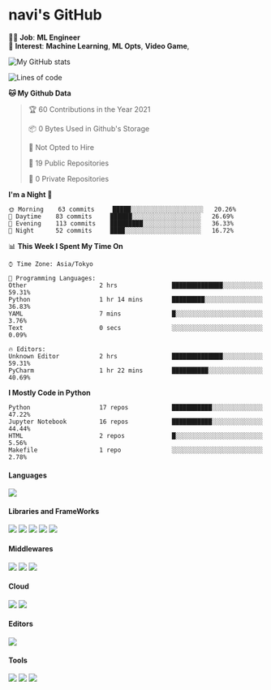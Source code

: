 # navi's GitHub

🧑‍💻 **Job**: **ML Engineer**  
🌱 **Interest**: **Machine Learning**, **ML Opts**, **Video Game**, 

![My GitHub stats](https://github-readme-stats.vercel.app/api?username=navitacion&show_icons=true&count_private=true&theme=tokyonight)


<!--START_SECTION:waka-->
![Lines of code](https://img.shields.io/badge/From%20Hello%20World%20I%27ve%20Written-2.7%20million%20lines%20of%20code-blue)

**🐱 My Github Data** 

> 🏆 60 Contributions in the Year 2021
 > 
> 📦 0 Bytes Used in Github's Storage 
 > 
> 🚫 Not Opted to Hire
 > 
> 📜 19 Public Repositories 
 > 
> 🔑 0 Private Repositories  
 > 
**I'm a Night 🦉** 

```text
🌞 Morning    63 commits     █████░░░░░░░░░░░░░░░░░░░░   20.26% 
🌆 Daytime    83 commits     ██████░░░░░░░░░░░░░░░░░░░   26.69% 
🌃 Evening    113 commits    █████████░░░░░░░░░░░░░░░░   36.33% 
🌙 Night      52 commits     ████░░░░░░░░░░░░░░░░░░░░░   16.72%

```


📊 **This Week I Spent My Time On** 

```text
⌚︎ Time Zone: Asia/Tokyo

💬 Programming Languages: 
Other                    2 hrs               ██████████████░░░░░░░░░░░   59.31% 
Python                   1 hr 14 mins        █████████░░░░░░░░░░░░░░░░   36.83% 
YAML                     7 mins              █░░░░░░░░░░░░░░░░░░░░░░░░   3.76% 
Text                     0 secs              ░░░░░░░░░░░░░░░░░░░░░░░░░   0.09%

🔥 Editors: 
Unknown Editor           2 hrs               ██████████████░░░░░░░░░░░   59.31% 
PyCharm                  1 hr 22 mins        ██████████░░░░░░░░░░░░░░░   40.69%

```

**I Mostly Code in Python** 

```text
Python                   17 repos            ███████████░░░░░░░░░░░░░░   47.22% 
Jupyter Notebook         16 repos            ███████████░░░░░░░░░░░░░░   44.44% 
HTML                     2 repos             █░░░░░░░░░░░░░░░░░░░░░░░░   5.56% 
Makefile                 1 repo              ░░░░░░░░░░░░░░░░░░░░░░░░░   2.78%

```



<!--END_SECTION:waka-->


<!-- Badge Template: <img src="https://img.shields.io/badge/-<LabeltoShow>-<IconsColorCode>?style=flat&logo=<IconsName>&logoColor=white"/>  -->
#### Languages
<p>
<img src="https://img.shields.io/badge/-Python-3776AB?style=flat&logo=Python&logoColor=white"/>
</p>


#### Libraries and FrameWorks
<p>
<img src="https://img.shields.io/badge/-numpy-013243?style=flat&logo=numpy&logoColor=white"/>
 <img src="https://img.shields.io/badge/-pandas-150458?style=flat&logo=pandas&logoColor=white"/>
<img src="https://img.shields.io/badge/-PyTorch-EE4C2C?style=flat&logo=PyTorch&logoColor=white"/>
<img src="https://img.shields.io/badge/-keras-D00000?style=flat&logo=Keras&logoColor=white"/>
<img src="https://img.shields.io/badge/-scikit%20learn-F7931E?style=flat&logo=scikit-learn&logoColor=white"/>

</p>

#### Middlewares
<p>
<img src="https://img.shields.io/badge/-Docker-2496ED?style=flat&logo=Docker&logoColor=white"/>
<img src="https://img.shields.io/badge/-MySQL-4479A1?style=flat&logo=MySQL&logoColor=white"/>
<img src="https://img.shields.io/badge/-PostgreSQL-336791?style=flat&logo=PostgreSQL&logoColor=white"/>
</p>

#### Cloud
<p>
<img src="https://img.shields.io/badge/-Google%20Cloud-4285F4?style=flat&logo=Google%20Cloud&logoColor=white"/>
<img src="https://img.shields.io/badge/-Azure-0089D6?style=flat&logo=Microsoft%20Azure&logoColor=white"/>
</p>

#### Editors
<p>
<img src="https://img.shields.io/badge/-PyCharm-000000?style=flat&logo=PyCharm&logoColor=white"/>
</p>

#### Tools
<p>
<img src="https://img.shields.io/badge/-Git-F44D27?style=flat&logo=Git&logoColor=white"/>
<img src="https://img.shields.io/badge/-Github-181717?style=flat&logo=GitHub&logoColor=white"/>
<img src="https://img.shields.io/badge/-Slack-4A154B?style=flat&logo=Slack&logoColor=white"/>
</p>


<!--
**navitacion/navitacion** is a ✨ _special_ ✨ repository because its `README.md` (this file) appears on your GitHub profile.

Here are some ideas to get you started:

- 🔭 I’m currently working on ...
- 🌱 I’m currently learning ...
- 👯 I’m looking to collaborate on ...
- 🤔 I’m looking for help with ...
- 💬 Ask me about ...
- 📫 How to reach me: ...
- 😄 Pronouns: ...
- ⚡ Fun fact: ...
-->
